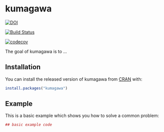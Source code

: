 # kumagawa

[![DOI](https://zenodo.org/badge/178958342.svg)](https://zenodo.org/badge/latestdoi/178958342)

[![Build Status](https://travis-ci.org/brucebcampbell/kumagawa.svg?branch=master)](https://travis-ci.org/brucebcampbell/kumagawa)

[![codecov](https://codecov.io/gh/brucebcampbell/kumagawa/branch/master/graph/badge.svg)](https://codecov.io/gh/brucebcampbell/kumagawa)

The goal of kumagawa is to ...

## Installation

You can install the released version of kumagawa from [CRAN](https://CRAN.R-project.org) with:

``` r
install.packages("kumagawa")
```

## Example

This is a basic example which shows you how to solve a common problem:

``` r
## basic example code
```


